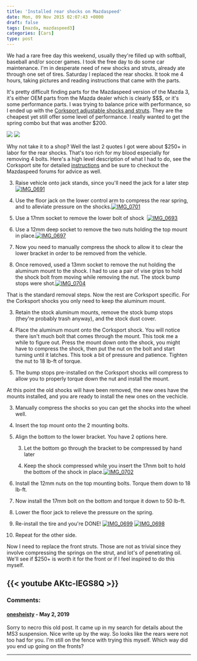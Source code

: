 ```yaml
---
title: 'Installed rear shocks on Mazdaspeed'
date: Mon, 09 Nov 2015 02:07:43 +0000
draft: false
tags: [mazda, mazdaspeed3]
categories: [Cars]
type: post
---
```


We had a rare free day this weekend, usually they're filled up with softball, baseball and/or soccer games. I took the free day to do some car maintenance. I'm in desperate need of new shocks and struts, already ate through one set of tires. Saturday I replaced the rear shocks. It took me 4 hours, taking pictures and reading instructions that came with the parts.

It's pretty difficult finding parts for the Mazdaspeed version of the Mazda 3, it's either OEM parts from the Mazda dealer which is clearly $$$, or it's some performance parts. I was trying to balance price with performance, so I ended up with the [Corksport adjustable shocks and struts](http://corksport.com/corksport-mazdaspeed-3-mazda-3-adjustable-struts-and-shocks.html). They are the cheapest yet still offer some level of performance. I really wanted to get the spring combo but that was another $200.

![](https://familiarodriguez.smugmug.com/Cars/Car-Repair/i-mD57G9c/0/M/IMG_20151107_122408-M.jpg) ![](https://familiarodriguez.smugmug.com/Cars/Car-Repair/i-vWqR5Tr/0/M/IMG_20151107_132037-M.jpg)

Why not take it to a shop? Well the last 2 quotes I got were about $250+ in labor for the rear shocks. That's too rich for my blood especially for removing 4 bolts. Here's a high level description of what I had to do, see the Corksport site for detailed [instructions](http://support.corksport.com/instructions/Axl-3-290-WEB.pdf) and be sure to checkout the Mazdaspeed forums for advice as well.

3.  Raise vehicle onto jack stands, since you'll need the jack for a later step [![IMG_0691](/img/2015/11/img_0691.jpg?w=660)](/img/2015/11/img_0691.jpg)

6.  Use the floor jack on the lower control arm to compress the rear spring, and to alleviate pressure on the shocks.[![IMG_0701](/img/2015/11/img_0701.jpg?w=660)](/img/2015/11/img_0701.jpg)

9.  Use a 17mm socket to remove the lower bolt of shock  [![IMG_0693](/img/2015/11/img_0693.jpg?w=660)](/img/2015/11/img_0693.jpg)

12.  Use a 12mm deep socket to remove the two nuts holding the top mount in place.[![IMG_0697](/img/2015/11/img_0697.jpg?w=660)](/img/2015/11/img_0697.jpg)

15.  Now you need to manually compress the shock to allow it to clear the lower bracket in order to be removed from the vehicle.

18.  Once removed, used a 13mm socket to remove the nut holding the aluminum mount to the shock. I had to use a pair of vise grips to hold the shock bolt from moving while removing the nut. The stock bump stops were shot.[![IMG_0704](/img/2015/11/img_0704.jpg?w=660)](/img/2015/11/img_0704.jpg)

That is the standard removal steps. Now the rest are Corksport specific. For the Corksport shocks you only need to keep the aluminum mount.

3.  Retain the stock aluminum mounts, remove the stock bump stops (they're probably trash anyway), and the stock dust cover.

6.  Place the aluminum mount onto the Corksport shock. You will notice there isn't much bolt that comes through the mount. This took me a while to figure out. Press the mount down onto the shock, you might have to compress the shock, then put the nut on the bolt and start turning until it latches. This took a bit of pressure and patience. Tighten the nut to 18 lb-ft of torque.

9.  The bump stops pre-installed on the Corksport shocks will compress to allow you to properly torque down the nut and install the mount.

At this point the old shocks will have been removed, the new ones have the mounts installed, and you are ready to install the new ones on the vechicle.

3.  Manually compress the shocks so you can get the shocks into the wheel well.

6.  Insert the top mount onto the 2 mounting bolts.

9.  Align the bottom to the lower bracket. You have 2 options here.

    3.  Let the bottom go through the bracket to be compressed by hand later

    6.  Keep the shock compressed while you insert the 17mm bolt to hold the bottom of the shock in place.[![IMG_0702](/img/2015/11/img_0702.jpg?w=660)](/img/2015/11/img_0702.jpg)


12.  Install the 12mm nuts on the top mounting bolts. Torque them down to 18 lb-ft.

15.  Now install the 17mm bolt on the bottom and torque it down to 50 lb-ft.

18.  Lower the floor jack to relieve the pressure on the spring.

21.  Re-install the tire and you're DONE! [![IMG_0699](/img/2015/11/img_0699.jpg?w=660)](/img/2015/11/img_0699.jpg) [![IMG_0698](/img/2015/11/img_0698.jpg?w=660)](/img/2015/11/img_0698.jpg)

24.  Repeat for the other side.

Now I need to replace the front struts. Those are not as trivial since they involve compressing the springs on the strut, and lot's of penetrating oil. We'll see if $250+ is worth it for the front or if I feel inspired to do this myself.

{{< youtube AKtc-IEGS8Q >}}
---
### Comments:
#### [onesheisty]( "changethings@gmail.com") - <time datetime="2019-05-07 14:24:51">May 2, 2019</time>

Sorry to necro this old post. It came up in my search for details about the MS3 suspension. Nice write up by the way. So looks like the rears were not too had for you. I'm still on the fence with trying this myself. Which way did you end up going on the fronts?
<hr />
